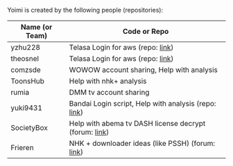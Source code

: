 Yoimi is created by the following people (repositories):

| Name (or Team)    | Code or Repo                                                                                                                                                            |
| ----------------- | ----------------------------------------------------------------------------------------------------------------------------------------------------------------------- |
| yzhu228           | Telasa Login for aws (repo: [link](https://github.com/yzhu228/aws-cognito-srp))                                                                                         |
| theosnel          | Telasa Login for aws (repo: [link](https://github.com/theosnel/python-xsense))                                                                                          |
| comzsde           | WOWOW account sharing, Help with analysis                                                                                                                               |
| ToonsHub          | Help with nhk+ analysis                                                                                                                                                 |
| rumia             | DMM tv account sharing                                                                                                                                                  |
| yuki9431          | Bandai Login script, Help with analysis (repo: [link](https://github.com/yuki9431/scraper_gundam_mobile))                                                               |
| SocietyBox        | Help with abema tv DASH license decrypt (forum: [link](https://forum.videohelp.com/threads/414857-Help-me-to-download-this-video-from-abema#post2740694))               |
| Frieren           | NHK + downloader ideas (like PSSH) (forum: [link](https://forum.videohelp.com/threads/415533-help-me-to-get-PSSH-from-NHK-Plus-and-convert-subtitles-to-normal-format)) |